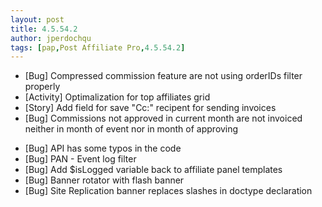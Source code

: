 ```yaml
---
layout: post
title: 4.5.54.2
author: jperdochqu
tags: [pap,Post Affiliate Pro,4.5.54.2]
---
```


- [Bug] Compressed commission feature are not using orderIDs filter properly
- [Activity] Optimalization for top affiliates grid
- [Story] Add field for save &quot;Cc:&quot; recipent for sending invoices
- [Bug] Commissions not approved in current month are not invoiced neither in month of event nor in month of approving

<!--more-->

- [Bug] API has some typos in the code
- [Bug] PAN - Event log filter
- [Bug] Add $isLogged variable back to affiliate panel templates
- [Bug] Banner rotator with flash banner
- [Bug] Site Replication banner replaces slashes in doctype declaration
